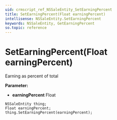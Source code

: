 ```yaml
---
uid: crmscript_ref_NSSaleEntity_SetEarningPercent
title: SetEarningPercent(Float earningPercent)
intellisense: NSSaleEntity.SetEarningPercent
keywords: NSSaleEntity, GetEarningPercent
so.topic: reference
---
```


# SetEarningPercent(Float earningPercent)

Earning as percent of total

**Parameter:** 
* **earningPercent** Float

```crmscript
NSSaleEntity thing;
Float earningPercent;
thing.SetEarningPercent(earningPercent);
```

